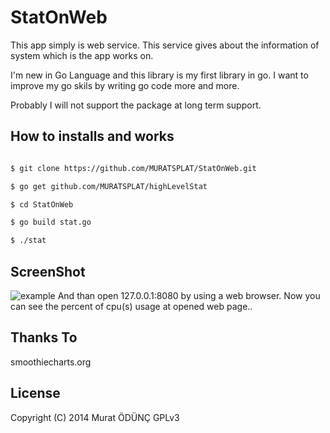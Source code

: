 StatOnWeb
=============

This app simply is web service. This service gives about the information of system which is the app works on.


I'm new in Go Language and this library is my first library in go. I want to improve my go skils by writing go code more and more.


Probably I will not support the package at long term support.

How to installs and works
------------

```sh

$ git clone https://github.com/MURATSPLAT/StatOnWeb.git

$ go get github.com/MURATSPLAT/highLevelStat

$ cd StatOnWeb

$ go build stat.go

$ ./stat

```
ScreenShot
----------
![example](https://github.com/MURATSPLAT/StatOnWeb/blob/master/screenshots/example.png)
And than open 127.0.0.1:8080 by using a web browser. Now you can see the percent of cpu(s) usage at opened web page..

Thanks To
---------
smoothiecharts.org


License
--------
Copyright (C) 2014 Murat ÖDÜNÇ  GPLv3

